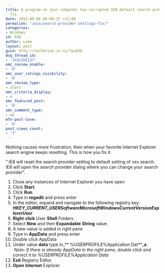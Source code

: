 ```yaml
---
title: A program on your computer has corrupted IE8 default search provider settings
  fix
date: 2012-09-06 06:09:37 +12:00
permalink: "/win/search-provider-settings-fix/"
categories:
- Windows
id: 838
author: Luke
layout: post
guid: http://techdrive.co.nz/?p=838
dsq_thread_id:
- '2432265137'
omc_review_enable:
- '0'
omc_user_ratings_visibility:
- '0'
omc_review_type:
- stars
omc_criteria_display:
- n
omc_featured_post:
- '0'
omc_comment_type:
- wp
mfn-post-love:
- '0'
post_views_count:
- '7'
---
```


Nothing causes more frustration, then when your favorite Internet Explorer search engine keeps resetting. This is how you fix it.

&#8221; IE8 will reset the search provider setting to default setting of xxx search. IE8 will open the search provider dialog where you can change your search provider&#8221;.

  1. Close any instances of Internet Explorer you have open
  2. Click **Start**.
  3. Click **Run**.
  4. Type in **regedit** and press enter
  5. In the editor, expand and navigate to the following registry key: _**HKEY\_CURRENT\_USERSoftwareMicrosoftWindowsCurrentVersionExplorer**_<wbr>_**User**_</wbr>
  6. **Right** **click** User **Shell** Folders
  7. Select **New** and then **Expandable** **String** value.
  8. A new value is added in right pane
  9. Type in **AppData** and press enter
 10. Double click AppData
 11. Under value **data** type in_** %USERPROFILE%Application Dat**_**a**.  _Note: If there is already AppData in the right pane, double click and correct it to %USERPROFILE%Application Data_
 12. **Exit** Registry Editor
 13. **Open** **Internet** Explorer